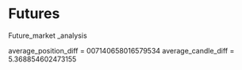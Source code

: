 # Futures
Future_market _analysis

average_position_diff = 007140658016579534
average_candle_diff = 5.368854602473155